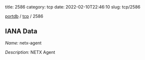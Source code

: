 title: 2586
category: tcp
date: 2022-02-10T22:46:10
slug: tcp/2586

[portdb](/) / [tcp](/category/tcp.html) / 2586


## IANA Data

_Name:_ netx-agent

_Description:_ NETX Agent

